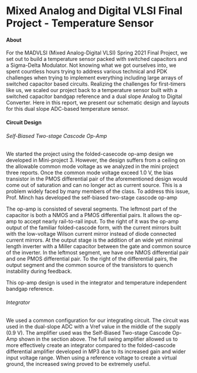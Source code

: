 # Mixed Analog and Digital VLSI Final Project - Temperature Sensor

#### About 

For the MADVLSI (Mixed Analog-Digital VLSI) Spring 2021 Final Project, we set out to build a temperature sensor packed with switched capacitors and a Sigma-Delta Modulator. Not knowing what we got ourselves into, we spent countless hours trying to address various technical and PDK challenges when trying to implement everything including large arrays of switched capacitor based circuits. Realizing the challenges for first-timers like us, we scaled our project back to a temperature sensor built with a switched capacitor bandgap reference and a dual slope Analog to Digital Converter. Here in this report, we present our schematic design and layouts for this dual slope ADC-based temperature sensor.

#### Circuit Design

###### Self-Biased Two-stage Cascode Op-Amp

We started the project using the folded-casecode op-amp design we developed in Mini-project 3. However, the design suffers from a ceiling on the allowable common mode voltage as we analyzed in the mini project three reports. Once the common mode voltage exceed 1.0 V, the bias transistor in the PMOS differential pair of the aforementioned design would come out of saturation and can no longer act as current source. This is a problem widely faced by many members of the class. To address this issue, Prof. Minch has developed the self-biased two-stage cascode op-amp

The op-amp is consisted of several segments. The leftmost part of the capacitor is both a NMOS and a PMOS differential pairs. It allows the op-amp to accept nearly rail-to-rail input. To the right of it was the op-amp output of the familiar folded-cascode form, with the current mirrors built with the low-voltage Wilson current mirror instead of diode connected current mirrors. At the output stage is the addition of an wide yet minimal length inverter with a Miller capacitor between the gate and common source of the inverter. In the leftmost segment, we have one NMOS differential pair and one PMOS differential pair. To the right of the differential pairs, the output segment and the common source of the transistors to quench instability during feedback. 
    
This op-amp design is used in the integrator and temperature independent bandgap reference.

###### Integrator

We used a common configuration for our integrating circuit. The circuit was used in the dual-slope ADC with a Vref value in the middle of the supply (0.9 V).  The amplifier used was the Self-Biased Two-stage Cascode Op-Amp shown in the section above.  The full swing amplifier allowed us to more effectively create an integrator compared to the folded-cascode differential amplifier developed in MP3 due to its increased gain and wider input voltage range.  When using a reference voltage to create a virtual ground, the increased swing proved to be extremely useful.
